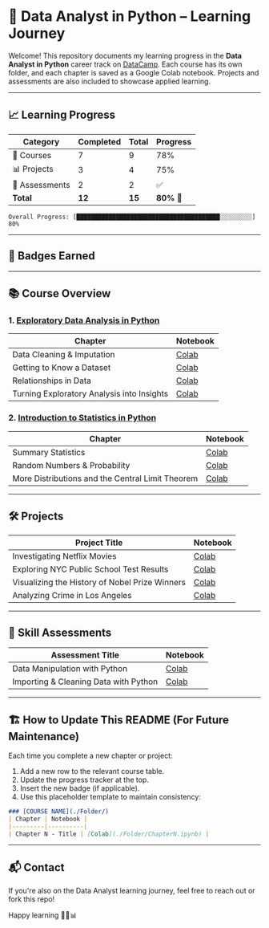 # 🧠 Data Analyst in Python – Learning Journey

Welcome! This repository documents my learning progress in the **Data Analyst in Python** career track on [DataCamp](https://www.datacamp.com/). Each course has its own folder, and each chapter is saved as a Google Colab notebook. Projects and assessments are also included to showcase applied learning.

---

## 📈 Learning Progress

| Category       | Completed | Total  | Progress    |
| -------------- | --------- | ------ | ----------- |
| 📘 Courses     | 7         | 9      | 78%         |
| 📊 Projects    | 3         | 4      | 75%         |
| 🧪 Assessments | 2         | 2      | ✅           |
| **Total**      | **12**    | **15** | **80%** 🎉 |

```text
Overall Progress: [████████████████████████████████████████░░░░░░░░░] 80%
```

---

## 🏅 Badges Earned




---

## 📚 Course Overview

### 1. [Exploratory Data Analysis in Python](./Python_Data_Fundamentals/Exploratory_Data_Analysis_in_Python/)

| Chapter                                    | Notebook                                                                                                   |
| ------------------------------------------ | ---------------------------------------------------------------------------------------------------------- |
| Data Cleaning & Imputation                 | [Colab](./Python_Data_Fundamentals/Exploratory_Data_Analysis_in_Python/Data_Cleaning_and_Imputation.ipynb) |
| Getting to Know a Dataset                  | [Colab](./Python_Data_Fundamentals/Exploratory_Data_Analysis_in_Python/Getting_to_Know_a_Dataset.ipynb)    |
| Relationships in Data                      | [Colab](./Python_Data_Fundamentals/Exploratory_Data_Analysis_in_Python/Relationships_in_Data.ipynb)        |
| Turning Exploratory Analysis into Insights | [Colab](./Python_Data_Fundamentals/Exploratory_Data_Analysis_in_Python/Turning_Exploratory_Analysis.ipynb) |

### 2. [Introduction to Statistics in Python](./Python_Data_Fundamentals/Intro_to_Statistic_in_Python/)

| Chapter                                          | Notebook                                                                                                                |
| ------------------------------------------------ | ----------------------------------------------------------------------------------------------------------------------- |
| Summary Statistics                               | [Colab](./Python_Data_Fundamentals/Intro_to_Statistic_in_Python/Summary_Statistics.ipynb)                               |
| Random Numbers & Probability                     | [Colab](./Python_Data_Fundamentals/Intro_to_Statistic_in_Python/Random_Numbers_and_Probability.ipynb)                   |
| More Distributions and the Central Limit Theorem | [Colab](./Python_Data_Fundamentals/Intro_to_Statistic_in_Python/More_Distributions_and_the_Central_Limit_Theorem.ipynb) |

---

## 🛠 Projects

| Project Title                                  | Notebook                               |
| ---------------------------------------------- | -------------------------------------- |
| Investigating Netflix Movies                   | [Colab](./Projects/Netflix.ipynb)      |
| Exploring NYC Public School Test Results       | [Colab](./Projects/NYC_Schools.ipynb)  |
| Visualizing the History of Nobel Prize Winners | [Colab](./Projects/Nobel_Prizes.ipynb) |
| Analyzing Crime in Los Angeles                 | [Colab](./Projects/Crime_LA.ipynb)     |

---

## 📝 Skill Assessments

| Assessment Title                      | Notebook                                        |
| ------------------------------------- | ----------------------------------------------- |
| Data Manipulation with Python         | [Colab](./Assessments/Data_Manipulation.ipynb)  |
| Importing & Cleaning Data with Python | [Colab](./Assessments/Importing_Cleaning.ipynb) |

---

## 🏗 How to Update This README (For Future Maintenance)

Each time you complete a new chapter or project:

1. Add a new row to the relevant course table.
2. Update the progress tracker at the top.
3. Insert the new badge (if applicable).
4. Use this placeholder template to maintain consistency:

```markdown
### [COURSE NAME](./Folder/)
| Chapter | Notebook |
|---------|----------|
| Chapter N - Title | [Colab](./Folder/ChapterN.ipynb) |
```

---

## 📬 Contact

If you're also on the Data Analyst learning journey, feel free to reach out or fork this repo!

Happy learning 👨‍💻📊
